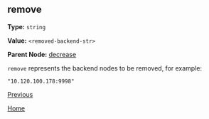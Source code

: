 remove
----------

**Type:** `string`

**Value:** `<removed-backend-str>`

**Parent Node:** [decrease](decrease.md)

`remove` represents the backend nodes to be removed, for example:

    "10.120.100.178:9998"

[Previous](../table.md)

[Home](../../../index.md)